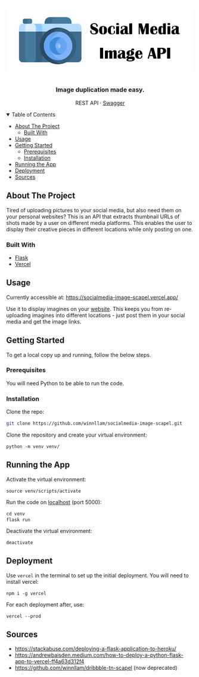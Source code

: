 <br />
<p align="center">
  <a href="https://github.com/winnllam/socialmedia-image-scapel">
    <img src="images/logo.png" alt="Logo">
  </a>

  <h3 align="center">Image duplication made easy.</h3>

  <p align="center">
    REST API · <a href="">Swagger</a>
  </p>
</p>

<details open="open">
  <summary>Table of Contents</summary>
  <ul>
    <li>
      <a href="#about-the-project">About The Project</a>
      <ul>
        <li><a href="#built-with">Built With</a></li>
      </ul>
    </li>
    <li><a href="#usage">Usage</a></li>
    <li>
      <a href="#getting-started">Getting Started</a>
      <ul>
        <li><a href="#prerequisites">Prerequisites</a></li>
        <li><a href="#installation">Installation</a></li>
      </ul>
    </li>
    <li><a href="#running-the-app">Running the App</a></li>
    <li><a href="#deployment">Deployment</a></li>
    <li><a href="#sources">Sources</a></li>

  </ul>
</details>

## About The Project

Tired of uploading pictures to your social media, but also need them on your personal websites? This is an API that extracts thumbnail URLs of shots made by a user on different media platforms. This enables the user to display their creative pieces in different locations while only posting on one.

### Built With

- [Flask](https://flask.palletsprojects.com/en/1.1.x/)
- [Vercel](https://vercel.com/)

## Usage

Currently accessible at: https://socialmedia-image-scapel.vercel.app/

Use it to display imagines on your [website](https://winnllam.github.io/media). This keeps you from re-uploading imagines into different locations - just post them in your social media and get the image links.

## Getting Started

To get a local copy up and running, follow the below steps.

### Prerequisites

You will need Python to be able to run the code.

### Installation

Clone the repo:

```sh
git clone https://github.com/winnllam/socialmedia-image-scapel.git
```

Clone the repository and create your virtual environment:
```
python -m venv venv/
```

## Running the App

Activate the virtual environment:
```
source venv/scripts/activate
```

Run the code on [localhost](http://127.0.0.1:5000/) (port 5000):
```
cd venv
flask run
```

Deactivate the virtual environment:
```
deactivate
```

## Deployment

Use `vercel` in the terminal to set up the initial deployment. You will need to install vercel:

```
npm i -g vercel
```

For each deployment after, use:
```
vercel --prod
```

## Sources
* https://stackabuse.com/deploying-a-flask-application-to-heroku/
* https://andrewbaisden.medium.com/how-to-deploy-a-python-flask-app-to-vercel-ff4a63d312f4
* https://github.com/winnllam/dribbble-tn-scapel (now deprecated)